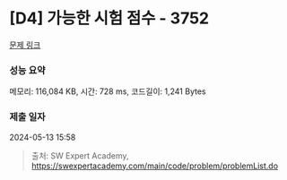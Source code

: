 # [D4] 가능한 시험 점수 - 3752 

[문제 링크](https://swexpertacademy.com/main/code/problem/problemDetail.do?contestProbId=AWHPkqBqAEsDFAUn) 

### 성능 요약

메모리: 116,084 KB, 시간: 728 ms, 코드길이: 1,241 Bytes

### 제출 일자

2024-05-13 15:58



> 출처: SW Expert Academy, https://swexpertacademy.com/main/code/problem/problemList.do